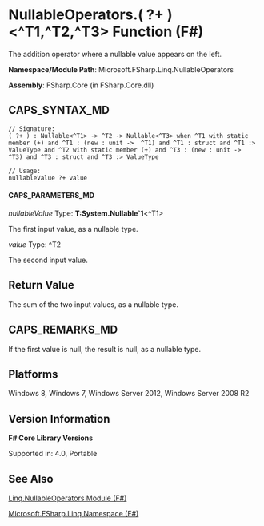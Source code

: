 # NullableOperators.( ?+ )<^T1,^T2,^T3> Function (F#)

The addition operator where a nullable value appears on the left.

**Namespace/Module Path**: Microsoft.FSharp.Linq.NullableOperators

**Assembly**: FSharp.Core (in FSharp.Core.dll)


## CAPS_SYNTAX_MD

```
// Signature:
( ?+ ) : Nullable<^T1> -> ^T2 -> Nullable<^T3> when ^T1 with static member (+) and ^T1 : (new : unit ->  ^T1) and ^T1 : struct and ^T1 :> ValueType and ^T2 with static member (+) and ^T3 : (new : unit ->  ^T3) and ^T3 : struct and ^T3 :> ValueType

// Usage:
nullableValue ?+ value
```

#### CAPS_PARAMETERS_MD
*nullableValue*
Type: **T:System.Nullable&#96;1**&lt;^T1&gt;


The first input value, as a nullable type.


*value*
Type: ^T2


The second input value.




## Return Value
The sum of the two input values, as a nullable type.


## CAPS_REMARKS_MD
If the first value is null, the result is null, as a nullable type.


## Platforms
Windows 8, Windows 7, Windows Server 2012, Windows Server 2008 R2


## Version Information
**F# Core Library Versions**

Supported in: 4.0, Portable




## See Also
[Linq.NullableOperators Module &#40;F&#35;&#41;](Linq.NullableOperators+Module+%28F%23%29.md)

[Microsoft.FSharp.Linq Namespace &#40;F&#35;&#41;](Microsoft.FSharp.Linq+Namespace+%28F%23%29.md)

